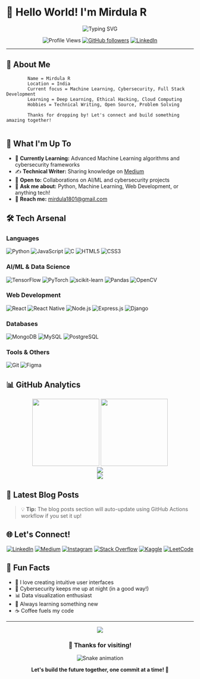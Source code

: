 # 👋 Hello World! I'm Mirdula R

<div align="center">
  <img src="https://readme-typing-svg.demolab.com?font=Fira+Code&weight=600&size=28&pause=1000&color=6366F1&center=true&vCenter=true&random=false&width=600&lines=AI+%26+ML+Enthusiast;Cybersecurity+Passionate;Full+Stack+Developer;Problem+Solver" alt="Typing SVG" />
</div>

<div align="center">
  
  ![Profile Views](https://komarev.com/ghpvc/?username=mirdula18&label=Profile%20views&color=6366F1&style=for-the-badge)
  [![GitHub followers](https://img.shields.io/github/followers/mirdula18?logo=github&style=for-the-badge&color=6366F1)](https://github.com/mirdula18)
  [![LinkedIn](https://img.shields.io/badge/-Connect-6366F1?style=for-the-badge&logo=linkedin&logoColor=white)](https://linkedin.com/in/mirdula-r)
  
</div>

---

## 🚀 About Me

```
        Name = Mirdula R
        Location = India
        Current focus = Machine Learning, Cybersecurity, Full Stack Development
        Learning = Deep Learning, Ethical Hacking, Cloud Computing
        Hobbies = Technical Writing, Open Source, Problem Solving
        
        Thanks for dropping by! Let's connect and build something amazing together!
        

```

## 💼 What I'm Up To

- 🔬 **Currently Learning:** Advanced Machine Learning algorithms and cybersecurity frameworks
- ✍️ **Technical Writer:** Sharing knowledge on [Medium](https://medium.com/@mirdula1801)
- 🤝 **Open to:** Collaborations on AI/ML and cybersecurity projects
- 💬 **Ask me about:** Python, Machine Learning, Web Development, or anything tech!
- 📧 **Reach me:** [mirdula1801@gmail.com](mailto:mirdula1801@gmail.com)

## 🛠️ Tech Arsenal

### Languages
![Python](https://img.shields.io/badge/Python-3776AB?style=for-the-badge&logo=python&logoColor=white)
![JavaScript](https://img.shields.io/badge/JavaScript-F7DF1E?style=for-the-badge&logo=javascript&logoColor=black)
![C](https://img.shields.io/badge/C-00599C?style=for-the-badge&logo=c&logoColor=white)
![HTML5](https://img.shields.io/badge/HTML5-E34F26?style=for-the-badge&logo=html5&logoColor=white)
![CSS3](https://img.shields.io/badge/CSS3-1572B6?style=for-the-badge&logo=css3&logoColor=white)

### AI/ML & Data Science
![TensorFlow](https://img.shields.io/badge/TensorFlow-FF6F00?style=for-the-badge&logo=tensorflow&logoColor=white)
![PyTorch](https://img.shields.io/badge/PyTorch-EE4C2C?style=for-the-badge&logo=pytorch&logoColor=white)
![scikit-learn](https://img.shields.io/badge/scikit--learn-F7931E?style=for-the-badge&logo=scikit-learn&logoColor=white)
![Pandas](https://img.shields.io/badge/Pandas-150458?style=for-the-badge&logo=pandas&logoColor=white)
![OpenCV](https://img.shields.io/badge/OpenCV-27338e?style=for-the-badge&logo=OpenCV&logoColor=white)

### Web Development
![React](https://img.shields.io/badge/React-20232A?style=for-the-badge&logo=react&logoColor=61DAFB)
![React Native](https://img.shields.io/badge/React_Native-20232A?style=for-the-badge&logo=react&logoColor=61DAFB)
![Node.js](https://img.shields.io/badge/Node.js-43853D?style=for-the-badge&logo=node.js&logoColor=white)
![Express.js](https://img.shields.io/badge/Express.js-000000?style=for-the-badge&logo=express&logoColor=white)
![Django](https://img.shields.io/badge/Django-092E20?style=for-the-badge&logo=django&logoColor=white)

### Databases
![MongoDB](https://img.shields.io/badge/MongoDB-4EA94B?style=for-the-badge&logo=mongodb&logoColor=white)
![MySQL](https://img.shields.io/badge/MySQL-005C84?style=for-the-badge&logo=mysql&logoColor=white)
![PostgreSQL](https://img.shields.io/badge/PostgreSQL-316192?style=for-the-badge&logo=postgresql&logoColor=white)

### Tools & Others
![Git](https://img.shields.io/badge/Git-F05032?style=for-the-badge&logo=git&logoColor=white)
![Figma](https://img.shields.io/badge/Figma-F24E1E?style=for-the-badge&logo=figma&logoColor=white)

## 📊 GitHub Analytics

<div align="center">
  <img height="180em" src="[https://github-readme-stats.vercel.app/api?username=mirdula18&show_icons=true&theme=tokyonight&hide_border=true&count_private=true](https://github-readme-stats.vercel.app/api?username=mirdula18&show_icons=true&theme=tokyonight&hide_border=true&count_private=true)" />
  <img height="180em" src="[https://github-readme-stats.vercel.app/api/top-langs/?username=mirdula18&layout=compact&theme=tokyonight&hide_border=true](https://github-readme-stats.vercel.app/api/top-langs/?username=mirdula18&layout=compact&theme=tokyonight&hide_border=true)" />
</div>

<div align="center">
  <img src="https://github-readme-streak-stats.herokuapp.com/?user=mirdula18&theme=tokyonight&hide_border=true" />
</div>

<div align="center">
  <img src="https://github-profile-trophy.vercel.app/?username=mirdula18&theme=tokyonight&no-frame=true&column=7" />
</div>

## 📝 Latest Blog Posts

<!-- BLOG-POST-LIST:START -->
<!-- BLOG-POST-LIST:END -->

> 💡 **Tip:** The blog posts section will auto-update using GitHub Actions workflow if you set it up!

## 🌐 Let's Connect!

<div align="center">
  
  [![LinkedIn](https://img.shields.io/badge/LinkedIn-0077B5?style=for-the-badge&logo=linkedin&logoColor=white)](https://linkedin.com/in/mirdula-r)
  [![Medium](https://img.shields.io/badge/Medium-12100E?style=for-the-badge&logo=medium&logoColor=white)](https://medium.com/@mirdula1801)
  [![Instagram](https://img.shields.io/badge/Instagram-E4405F?style=for-the-badge&logo=instagram&logoColor=white)](https://instagram.com/mirdula1801)
  [![Stack Overflow](https://img.shields.io/badge/Stack_Overflow-FE7A16?style=for-the-badge&logo=stack-overflow&logoColor=white)](https://stackoverflow.com/users/mirdula-r)
  [![Kaggle](https://img.shields.io/badge/Kaggle-20BEFF?style=for-the-badge&logo=Kaggle&logoColor=white)](https://kaggle.com/mirdula-r)
  [![LeetCode](https://img.shields.io/badge/LeetCode-FFA116?style=for-the-badge&logo=LeetCode&logoColor=black)](https://www.leetcode.com/mirdula01)
  
</div>

## 🎯 Fun Facts

- 🎨 I love creating intuitive user interfaces
- 🔐 Cybersecurity keeps me up at night (in a good way!)
- 📊 Data visualization enthusiast
- 🌱 Always learning something new
- ☕ Coffee fuels my code

---

<div align="center">
  <img src="https://capsule-render.vercel.app/api?type=waving&color=gradient&height=100&section=footer" />
  
  ### 💝 Thanks for visiting! 
  
  ![Snake animation](https://github.com/mirdula18/mirdula18/blob/output/github-contribution-grid-snake.svg)
  
  **Let's build the future together, one commit at a time! 🚀**
</div>

